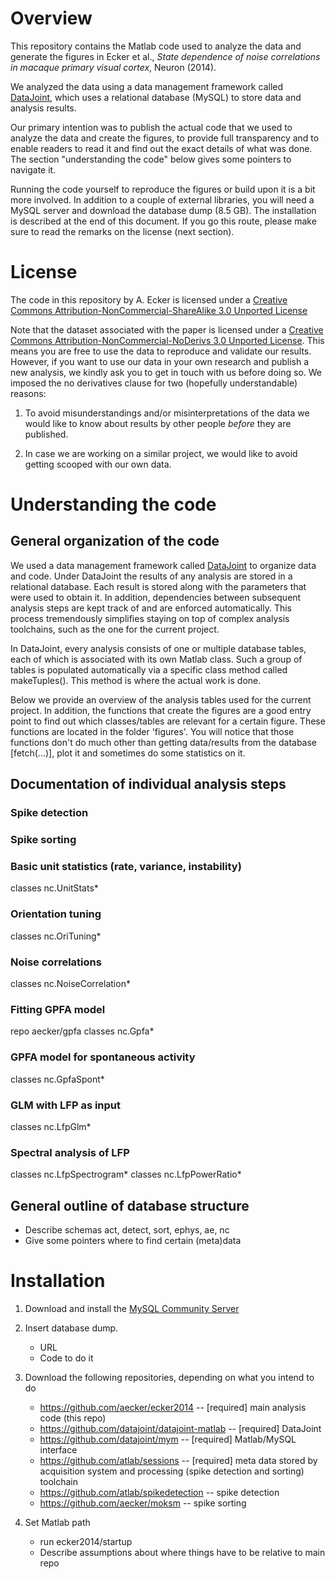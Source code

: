 Overview
========

This repository contains the Matlab code used to analyze the data and generate the figures in Ecker et al., _State dependence of noise correlations in macaque primary visual cortex_, Neuron (2014).

We analyzed the data using a data management framework called [DataJoint](https://github.com/datajoint), which uses a relational database (MySQL) to store data and analysis results. 

Our primary intention was to publish the actual code that we used to analyze the data and create the figures, to provide full transparency and to enable readers to read it and find out the exact details of what was done. The section "understanding the code" below gives some pointers to navigate it.

Running the code yourself to reproduce the figures or build upon it is a bit more involved. In addition to a couple of external libraries, you will need a MySQL server and download the database dump (8.5 GB). The installation is described at the end of this document. If you go this route, please make sure to read the remarks on the license (next section).





License
=======

The code in this repository by A. Ecker is licensed under a [Creative Commons Attribution-NonCommercial-ShareAlike 3.0 Unported License](http://creativecommons.org/licenses/by-nc-sa/3.0/)

Note that the dataset associated with the paper is licensed under a [Creative Commons Attribution-NonCommercial-NoDerivs 3.0 Unported License](http://creativecommons.org/licenses/by-nc-nd/3.0/). This means you are free to use the data to reproduce and validate our results. However, if you want to use our data in your own research and publish a new analysis, we kindly ask you to get in touch with us before doing so. We imposed the no derivatives clause for two (hopefully understandable) reasons:

1. To avoid misunderstandings and/or misinterpretations of the data we would like to know about results by other people _before_ they are published.

2. In case we are working on a similar project, we would like to avoid getting scooped with our own data.





Understanding the code
======================


General organization of the code
--------------------------------

We used a data management framework called [DataJoint](https://github.com/datajoint) to organize data and code. Under DataJoint the results of any analysis are stored in a relational database. Each result is stored along with the parameters that were used to obtain it. In addition, dependencies between subsequent analysis steps are kept track of and are enforced automatically. This process tremendously simplifies staying on top of complex analysis toolchains, such as the one for the current project.

In DataJoint, every analysis consists of one or multiple database tables, each of which is associated with its own Matlab class. Such a group of tables is populated automatically via a specific class method called makeTuples(). This method is where the actual work is done. 

Below we provide an overview of the analysis tables used for the current project. In addition, the functions that create the figures are a good entry point to find out which classes/tables are relevant for a certain figure. These functions are located in the folder 'figures'. You will notice that those functions don't do much other than getting data/results from the database [fetch(...)], plot it and sometimes do some statistics on it.



Documentation of individual analysis steps
------------------------------------------


### Spike detection



### Spike sorting



### Basic unit statistics (rate, variance, instability)

classes nc.UnitStats*



### Orientation tuning

classes nc.OriTuning*



### Noise correlations

classes nc.NoiseCorrelation*



### Fitting GPFA model

repo aecker/gpfa
classes nc.Gpfa*



### GPFA model for spontaneous activity

classes nc.GpfaSpont*



### GLM with LFP as input

classes nc.LfpGlm*



### Spectral analysis of LFP

classes nc.LfpSpectrogram*
classes nc.LfpPowerRatio*



General outline of database structure
-------------------------------------

* Describe schemas act, detect, sort, ephys, ae, nc
* Give some pointers where to find certain (meta)data




Installation
============

1. Download and install the [MySQL Community Server](http://dev.mysql.com/downloads/mysql/)

2. Insert database dump.
	* URL
	* Code to do it

3. Download the following repositories, depending on what you intend to do
	* https://github.com/aecker/ecker2014 -- [required] main analysis code (this repo)
	* https://github.com/datajoint/datajoint-matlab -- [required] DataJoint
	* https://github.com/datajoint/mym -- [required] Matlab/MySQL interface
	* https://github.com/atlab/sessions -- [required] meta data stored by acquisition system and processing (spike detection and sorting) toolchain
	* https://github.com/atlab/spikedetection -- spike detection
	* https://github.com/aecker/moksm -- spike sorting

4. Set Matlab path
	* run ecker2014/startup
	* Describe assumptions about where things have to be relative to main repo



